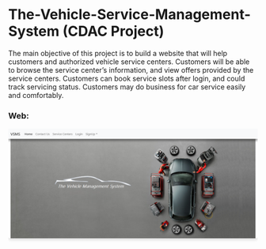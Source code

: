 # The-Vehicle-Service-Management-System (CDAC Project)

The main objective of this project is to build a website that will help customers and authorized vehicle service centers. Customers will be able to browse the service center’s information, and view offers provided by the service centers. Customers can book service slots after login, and could track servicing status. Customers may do business for car service easily and comfortably.

### Web:
![](https://github.com/Shismohammad/The-Vehicle-Service-Management-System/blob/034885d76b65bb7d97b4e324790b6426d4bab007/images/The%20Vehicle%20Service%20Management%20System.png)


